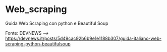 # Web_scraping
Guida Web Scraping con python e Beautiful Soup

Fonte: DEVNEWS --> https://devnews.it/posts/5d49cac92b6b9e1e1188b307/guida-italiano-web-scraping-python-beautifulsoup
